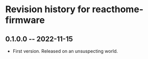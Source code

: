 # Revision history for reacthome-firmware

## 0.1.0.0 -- 2022-11-15

* First version. Released on an unsuspecting world.
